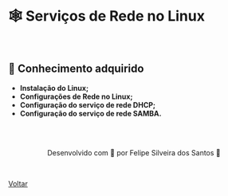 <h1>🕸 Serviços de Rede no Linux</h1>

<br>

<h2> 🧠 Conhecimento adquirido </h2>

- **Instalação do Linux;**
- **Configurações de Rede no Linux;**
- **Configuração do serviço de rede DHCP;**
- **Configuração do serviço de rede SAMBA.**

<br><br>

<p align="center"> Desenvolvido com 💜 por Felipe Silveira dos Santos 👋 <p>


<br>

<a href="./README.md">Voltar</a>
